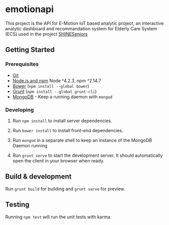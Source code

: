 # emotionapi

This project is the API for E-Motion IoT based analytic project, an interactive analytic dashboard and recommandation system for Elderly Care System (ECS) used in the project [SHINESeniors](http://shine.com.sg/)

<!-- This project was generated with the [Angular Full-Stack Generator](https://github.com/DaftMonk/generator-angular-fullstack) version 3.4.2.
 -->
## Getting Started

### Prerequisites

- [Git](https://git-scm.com/)
- [Node.js and npm](nodejs.org) Node ^4.2.3, npm ^2.14.7
- [Bower](bower.io) (`npm install --global bower`)
- [Grunt](http://gruntjs.com/) (`npm install --global grunt-cli`)
- [MongoDB](https://www.mongodb.org/) - Keep a running daemon with `mongod`

### Developing

1. Run `npm install` to install server dependencies.

2. Run `bower install` to install front-end dependencies.

3. Run `mongod` in a separate shell to keep an instance of the MongoDB Daemon running

4. Run `grunt serve` to start the development server. It should automatically open the client in your browser when ready.

## Build & development

Run `grunt build` for building and `grunt serve` for preview.

## Testing

Running `npm test` will run the unit tests with karma.
